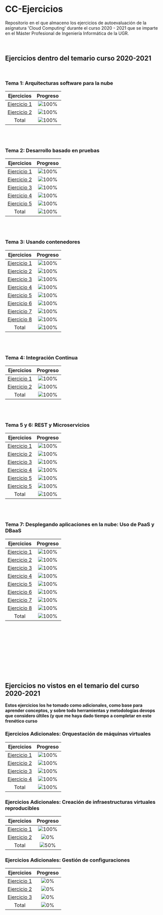 # CC-Ejercicios

Repositorio en el que almaceno los ejercicios de autoevaluación de la asignatura 'Cloud Computing' durante el curso 2020 - 2021 que se imparte en el Máster Profesional de Ingeniería Informática de la UGR.

</br>

## Ejercicios dentro del temario curso 2020-2021

</br>


### Tema 1: Arquitecturas software para la nube 

| Ejercicios    | Progreso |
|:-------------:|:--------:|
|[Ejercicio 1](https://github.com/pepitoenpeligro/CC-Ejercicios/blob/master/01.md#ejercicio-1)|![100%](https://progress-bar.dev/100)|
|[Ejercicio 2](https://github.com/pepitoenpeligro/CC-Ejercicios/blob/master/01.md#ejercicio-2)|![100%](https://progress-bar.dev/100)|
| Total |![100%](https://progress-bar.dev/100)|


</br>
</br>

### Tema 2: Desarrollo basado en pruebas

| Ejercicios    | Progreso |
|:-------------:|:--------:|
|[Ejercicio 1](https://github.com/pepitoenpeligro/CC-Ejercicios/blob/master/02.md#ejercicio-1)|![100%](https://progress-bar.dev/100)|
|[Ejercicio 2](https://github.com/pepitoenpeligro/CC-Ejercicios/blob/master/02.md#ejercicio-2)|![100%](https://progress-bar.dev/100)|
|[Ejercicio 3](https://github.com/pepitoenpeligro/CC-Ejercicios/blob/master/02.md#ejercicio-3)|![100%](https://progress-bar.dev/100)|
|[Ejercicio 4](https://github.com/pepitoenpeligro/CC-Ejercicios/blob/master/02.md#ejercicio-4)|![100%](https://progress-bar.dev/100)|
|[Ejercicio 5](https://github.com/pepitoenpeligro/CC-Ejercicios/blob/master/02.md#ejercicio-5)|![100%](https://progress-bar.dev/100)|
| Total |![100%](https://progress-bar.dev/100)|


</br>
</br>

### Tema 3: Usando contenedores

| Ejercicios    | Progreso |
|:-------------:|:--------:|
|[Ejercicio 1](https://github.com/pepitoenpeligro/CC-Ejercicios/blob/master/03.md#ejercicio-1)|![100%](https://progress-bar.dev/100)|
|[Ejercicio 2](https://github.com/pepitoenpeligro/CC-Ejercicios/blob/master/03.md#ejercicio-2)|![100%](https://progress-bar.dev/100)|
|[Ejercicio 3](https://github.com/pepitoenpeligro/CC-Ejercicios/blob/master/03.md#ejercicio-3)|![100%](https://progress-bar.dev/100)|
|[Ejercicio 4](https://github.com/pepitoenpeligro/CC-Ejercicios/blob/master/03.md#ejercicio-4)|![100%](https://progress-bar.dev/100)|
|[Ejercicio 5](https://github.com/pepitoenpeligro/CC-Ejercicios/blob/master/03.md#ejercicio-5)|![100%](https://progress-bar.dev/100)|
|[Ejercicio 6](https://github.com/pepitoenpeligro/CC-Ejercicios/blob/master/03.md#ejercicio-6)|![100%](https://progress-bar.dev/100)|
|[Ejercicio 7](https://github.com/pepitoenpeligro/CC-Ejercicios/blob/master/03.md#ejercicio-7)|![100%](https://progress-bar.dev/100)|
|[Ejercicio 8](https://github.com/pepitoenpeligro/CC-Ejercicios/blob/master/03.md#ejercicio-8)|![100%](https://progress-bar.dev/100)|
| Total |![100%](https://progress-bar.dev/100)|

</br>
</br>

### Tema 4: Integración Continua

| Ejercicios    | Progreso |
|:-------------:|:--------:|
|[Ejercicio 1](https://github.com/pepitoenpeligro/CC-Ejercicios/blob/master/02.md#ejercicio-5)|![100%](https://progress-bar.dev/100)|
|[Ejercicio 2](https://github.com/pepitoenpeligro/CC-Ejercicios/blob/master/02.md#ejercicio-5)|![100%](https://progress-bar.dev/100)|
| Total |![100%](https://progress-bar.dev/100)|

</br>
</br>

### Tema 5 y 6: REST y Microservicios

| Ejercicios    | Progreso |
|:-------------:|:--------:|
|[Ejercicio 1](https://github.com/pepitoenpeligro/CC-Ejercicios/blob/master/04.md#ejercicio-1)|![100%](https://progress-bar.dev/100)|
|[Ejercicio 2](https://github.com/pepitoenpeligro/CC-Ejercicios/blob/master/04.md#ejercicio-2)|![100%](https://progress-bar.dev/100)|
|[Ejercicio 3](https://github.com/pepitoenpeligro/CC-Ejercicios/blob/master/04.md#ejercicio-3)|![100%](https://progress-bar.dev/100)|
|[Ejercicio 4](https://github.com/pepitoenpeligro/CC-Ejercicios/blob/master/04.md#ejercicio-4)|![100%](https://progress-bar.dev/100)|
|[Ejercicio 5](https://github.com/pepitoenpeligro/CC-Ejercicios/blob/master/04.md#ejercicio-5)|![100%](https://progress-bar.dev/100)|
|[Ejercicio 5](https://github.com/pepitoenpeligro/CC-Ejercicios/blob/master/04.md#ejercicio-6)|![100%](https://progress-bar.dev/100)|
| Total |![100%](https://progress-bar.dev/100)|


</br>
</br>

### Tema 7:  Desplegando aplicaciones en la nube: Uso de PaaS y DBaaS

| Ejercicios    | Progreso |
|:-------------:|:--------:|
|[Ejercicio 1](https://github.com/pepitoenpeligro/CC-Ejercicios/blob/master/08.md#ejercicio-1)|![100%](https://progress-bar.dev/100)|
|[Ejercicio 2](https://github.com/pepitoenpeligro/CC-Ejercicios/blob/master/08.md#ejercicio-2)|![100%](https://progress-bar.dev/100)|
|[Ejercicio 3](https://github.com/pepitoenpeligro/CC-Ejercicios/blob/master/08.md#ejercicio-3)|![100%](https://progress-bar.dev/100)|
|[Ejercicio 4](https://github.com/pepitoenpeligro/CC-Ejercicios/blob/master/08.md#ejercicio-4)|![100%](https://progress-bar.dev/100)|
|[Ejercicio 5](https://github.com/pepitoenpeligro/CC-Ejercicios/blob/master/08.md#ejercicio-5)|![100%](https://progress-bar.dev/100)|
|[Ejercicio 6](https://github.com/pepitoenpeligro/CC-Ejercicios/blob/master/08.md#ejercicio-6)|![100%](https://progress-bar.dev/100)|
|[Ejercicio 7](https://github.com/pepitoenpeligro/CC-Ejercicios/blob/master/08.md#ejercicio-7)|![100%](https://progress-bar.dev/100)|
|[Ejercicio 8](https://github.com/pepitoenpeligro/CC-Ejercicios/blob/master/08.md#ejercicio-8)|![100%](https://progress-bar.dev/100)|
| Total |![100%](https://progress-bar.dev/100)|

</br>
</br>




</br>
</br>
</br>
</br>
</br>
</br>
</br>

## Ejercicios no vistos en el temario del curso 2020-2021 

**Estos ejercicios los he tomado como adicionales, como base para aprender conceptos, y sobre todo herramientas y metodologías devops que considero últiles (y que me haya dado tiempo a completar en este frenético curso**

### Ejercicios Adicionales: Orquestación de máquinas virtuales

| Ejercicios    | Progreso |
|:-------------:|:--------:|
|[Ejercicio 1](https://github.com/pepitoenpeligro/CC-Ejercicios/blob/master/07.md#ejercicio-1)|![100%](https://progress-bar.dev/100)|
|[Ejercicio 2](https://github.com/pepitoenpeligro/CC-Ejercicios/blob/master/07.md#ejercicio-2)|![100%](https://progress-bar.dev/100)|
|[Ejercicio 3](https://github.com/pepitoenpeligro/CC-Ejercicios/blob/master/07.md#ejercicio-3)|![100%](https://progress-bar.dev/100)|
|[Ejercicio 4](https://github.com/pepitoenpeligro/CC-Ejercicios/blob/master/07.md#ejercicio-4)|![100%](https://progress-bar.dev/100)|
| Total |![100%](https://progress-bar.dev/100)|

### Ejercicios Adicionales: Creación de infraestructuras virtuales reproducibles

| Ejercicios    | Progreso |
|:-------------:|:--------:|
|[Ejercicio 1](https://github.com/pepitoenpeligro/CC-Ejercicios/blob/master/06.md#ejercicio-1)|![100%](https://progress-bar.dev/100)|
|[Ejercicio 2](https://github.com/pepitoenpeligro/CC-Ejercicios/blob/master/07.md#ejercicio-2)|![0%](https://progress-bar.dev/0)|
| Total |![50%](https://progress-bar.dev/50)|


### Ejercicios Adicionales: Gestión de configuraciones

| Ejercicios    | Progreso |
|:-------------:|:--------:|
|[Ejercicio 1](https://github.com/pepitoenpeligro/CC-Ejercicios/blob/master/05.md#ejercicio-1)|![0%](https://progress-bar.dev/0)|
|[Ejercicio 2](https://github.com/pepitoenpeligro/CC-Ejercicios/blob/master/05.md#ejercicio-2)|![0%](https://progress-bar.dev/0)|
|[Ejercicio 3](https://github.com/pepitoenpeligro/CC-Ejercicios/blob/master/05.md#ejercicio-3)|![0%](https://progress-bar.dev/0)|
| Total |![0%](https://progress-bar.dev/0)|



